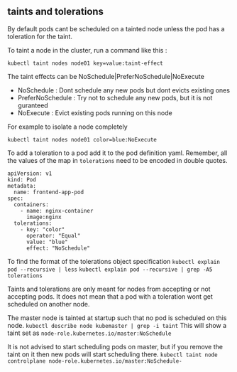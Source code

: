 ## taints and tolerations

By default pods cant be scheduled on a tainted node unless the pod has a toleration for the taint.

To taint a node in the cluster, run a command like this :

`kubectl taint nodes node01 key=value:taint-effect`

The taint effects can be NoSchedule|PreferNoSchedule|NoExecute
  - NoSchedule : Dont schedule any new pods but dont evicts existing ones
  - PreferNoSchedule : Try not to schedule any new pods, but it is not guranteed
  - NoExecute : Evict existing pods running on this node

For example to isolate a node completely
```
kubectl taint nodes node01 color=blue:NoExecute
```

To add a toleration to a pod add it to the pod definition yaml.
Remember, all the values of the map in `tolerations` need to be encoded in double quotes.
```
apiVersion: v1
kind: Pod
metadata:
  name: frontend-app-pod
spec:
  containers:
    - name: nginx-container
      image:nginx
  tolerations:
    - key: "color"
      operator: "Equal"
      value: "blue"
      effect: "NoSchedule"
```

To find the format of the tolerations object specification
`kubectl explain pod --recursive | less`
`kubectl explain pod --recursive | grep -A5 tolerations`

Taints and tolerations are only meant for nodes from accepting or not accepting pods.
It does not mean that a pod with a toleration wont get scheduled on another node.

The master node is tainted at startup such that no pod is scheduled on this node.
`kubectl describe node kubemaster | grep -i taint`
This will show a taint set as `node-role.kubernetes.io/master:NoSchedule`

It is not advised to start scheduling pods on master, but if you remove the taint on it then new pods will start scheduling there.
`kubectl taint node controlplane node-role.kubernetes.io/master:NoSchedule-`
